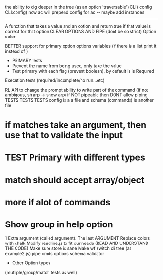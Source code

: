 
the ability to dig deeper in the tree (as an option 'traversable')
    CLI) config
    CLI:config) now ac will prepend config for ac
        -- maybe add instances

--------------

A function that takes a value and an option and return true if that value is correct for that option
CLEAR OPTIONS AND PIPE (dont be so strict)
Option color 

BETTER support for primary option options variables (if there is a list print it instead of <value>)
+ PRIMARY tests
+ Prevent the name from being used, only take the value
+ Test primary with each flag (prevent boolean), by default is is Required


Execution tests (required/incomplete/no run...etc)


RL API to change the prompt
ability to write part of the command (if not ambigous, sh arp -> show arp)
if NOT pipeable then DONT allow piping
TESTS TESTS TESTS
config is a a file and schema (commands) is another file
# if matches take an argument, then use that to validate the input
# TEST Primary with different types
# match should accept array/object
# more if alot of commands
# Show group in help option
1 Extra argument (called argument). The last ARGUMENT
Replace colors with chalk
Modify readline.js to fit our needs (READ AND UNDERSTAND THE CODE)
Make sure store is sane
Make wf switch cli tree (as example2.js)
pipe cmds options
schema validator



- Other Option types



(mutliple/group/match tests as well)
